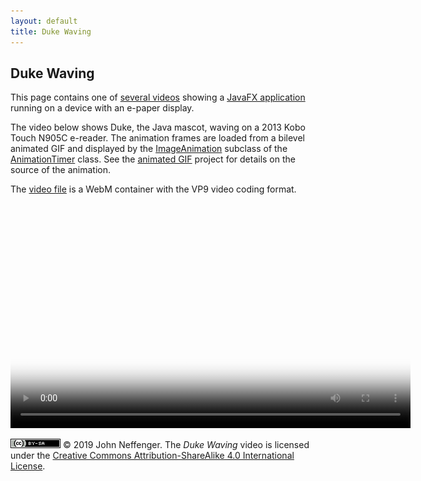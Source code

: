 ```yaml
---
layout: default
title: Duke Waving
---
```


## Duke Waving

This page contains one of [several videos](index.html) showing a [JavaFX application](https://github.com/jgneff/epd-javafx) running on a device with an e-paper display.

The video below shows Duke, the Java mascot, waving on a 2013 Kobo Touch N905C e-reader. The animation frames are loaded from a bilevel animated GIF and displayed by the [ImageAnimation](https://github.com/jgneff/epd-javafx/blob/master/src/org/status6/epd/javafx/ImageAnimation.java) subclass of the [AnimationTimer](https://openjfx.io/javadoc/12/javafx.graphics/javafx/animation/AnimationTimer.html) class. See the [animated GIF](https://github.com/jgneff/gif-duke) project for details on the source of the animation.

The [video file](videos/duke-2019-03-22.webm "Download") is a WebM container with the VP9 video coding format.

<video src="videos/duke-2019-03-22.webm" poster="images/duke-2019-03-22-360.png" width="640" height="360" controls>
<p><em>To watch the video here, your browser must support the WebM format with VP9 encoding.</em></p>
</video>

[![CC BY-SA 4.0](images/by-sa.png)](http://creativecommons.org/licenses/by-sa/4.0/) © 2019 John Neffenger. The *Duke Waving* video is licensed under the [Creative Commons Attribution-ShareAlike 4.0 International License](http://creativecommons.org/licenses/by-sa/4.0/).
